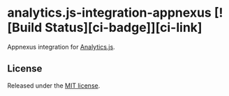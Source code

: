 # analytics.js-integration-appnexus [![Build Status][ci-badge]][ci-link]

Appnexus integration for [Analytics.js][].

## License

Released under the [MIT license](LICENSE).


[Analytics.js]: https://segment.com/docs/libraries/analytics.js/
